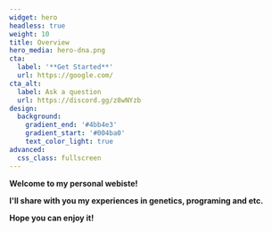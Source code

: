 ```yaml
---
widget: hero
headless: true
weight: 10
title: Overview
hero_media: hero-dna.png
cta:
  label: '**Get Started**'
  url: https://google.com/
cta_alt:
  label: Ask a question
  url: https://discord.gg/z8wNYzb
design:
  background:
    gradient_end: '#4bb4e3'
    gradient_start: '#004ba0'
    text_color_light: true
advanced:
  css_class: fullscreen
---
```


**Welcome to my personal webiste!**



**I'll share with you my experiences in genetics, programing and etc.**



**Hope you can enjoy it!**

